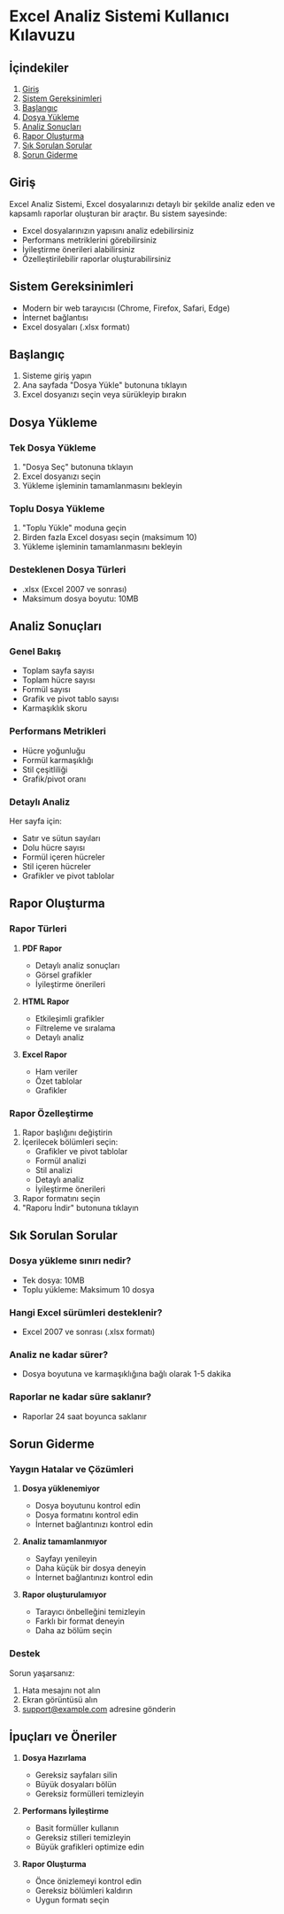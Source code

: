 # Excel Analiz Sistemi Kullanıcı Kılavuzu

## İçindekiler
1. [Giriş](#giriş)
2. [Sistem Gereksinimleri](#sistem-gereksinimleri)
3. [Başlangıç](#başlangıç)
4. [Dosya Yükleme](#dosya-yükleme)
5. [Analiz Sonuçları](#analiz-sonuçları)
6. [Rapor Oluşturma](#rapor-oluşturma)
7. [Sık Sorulan Sorular](#sık-sorulan-sorular)
8. [Sorun Giderme](#sorun-giderme)

## Giriş

Excel Analiz Sistemi, Excel dosyalarınızı detaylı bir şekilde analiz eden ve kapsamlı raporlar oluşturan bir araçtır. Bu sistem sayesinde:

- Excel dosyalarınızın yapısını analiz edebilirsiniz
- Performans metriklerini görebilirsiniz
- İyileştirme önerileri alabilirsiniz
- Özelleştirilebilir raporlar oluşturabilirsiniz

## Sistem Gereksinimleri

- Modern bir web tarayıcısı (Chrome, Firefox, Safari, Edge)
- İnternet bağlantısı
- Excel dosyaları (.xlsx formatı)

## Başlangıç

1. Sisteme giriş yapın
2. Ana sayfada "Dosya Yükle" butonuna tıklayın
3. Excel dosyanızı seçin veya sürükleyip bırakın

## Dosya Yükleme

### Tek Dosya Yükleme
1. "Dosya Seç" butonuna tıklayın
2. Excel dosyanızı seçin
3. Yükleme işleminin tamamlanmasını bekleyin

### Toplu Dosya Yükleme
1. "Toplu Yükle" moduna geçin
2. Birden fazla Excel dosyası seçin (maksimum 10)
3. Yükleme işleminin tamamlanmasını bekleyin

### Desteklenen Dosya Türleri
- .xlsx (Excel 2007 ve sonrası)
- Maksimum dosya boyutu: 10MB

## Analiz Sonuçları

### Genel Bakış
- Toplam sayfa sayısı
- Toplam hücre sayısı
- Formül sayısı
- Grafik ve pivot tablo sayısı
- Karmaşıklık skoru

### Performans Metrikleri
- Hücre yoğunluğu
- Formül karmaşıklığı
- Stil çeşitliliği
- Grafik/pivot oranı

### Detaylı Analiz
Her sayfa için:
- Satır ve sütun sayıları
- Dolu hücre sayısı
- Formül içeren hücreler
- Stil içeren hücreler
- Grafikler ve pivot tablolar

## Rapor Oluşturma

### Rapor Türleri
1. **PDF Rapor**
   - Detaylı analiz sonuçları
   - Görsel grafikler
   - İyileştirme önerileri

2. **HTML Rapor**
   - Etkileşimli grafikler
   - Filtreleme ve sıralama
   - Detaylı analiz

3. **Excel Rapor**
   - Ham veriler
   - Özet tablolar
   - Grafikler

### Rapor Özelleştirme
1. Rapor başlığını değiştirin
2. İçerilecek bölümleri seçin:
   - Grafikler ve pivot tablolar
   - Formül analizi
   - Stil analizi
   - Detaylı analiz
   - İyileştirme önerileri
3. Rapor formatını seçin
4. "Raporu İndir" butonuna tıklayın

## Sık Sorulan Sorular

### Dosya yükleme sınırı nedir?
- Tek dosya: 10MB
- Toplu yükleme: Maksimum 10 dosya

### Hangi Excel sürümleri desteklenir?
- Excel 2007 ve sonrası (.xlsx formatı)

### Analiz ne kadar sürer?
- Dosya boyutuna ve karmaşıklığına bağlı olarak 1-5 dakika

### Raporlar ne kadar süre saklanır?
- Raporlar 24 saat boyunca saklanır

## Sorun Giderme

### Yaygın Hatalar ve Çözümleri

1. **Dosya yüklenemiyor**
   - Dosya boyutunu kontrol edin
   - Dosya formatını kontrol edin
   - İnternet bağlantınızı kontrol edin

2. **Analiz tamamlanmıyor**
   - Sayfayı yenileyin
   - Daha küçük bir dosya deneyin
   - İnternet bağlantınızı kontrol edin

3. **Rapor oluşturulamıyor**
   - Tarayıcı önbelleğini temizleyin
   - Farklı bir format deneyin
   - Daha az bölüm seçin

### Destek

Sorun yaşarsanız:
1. Hata mesajını not alın
2. Ekran görüntüsü alın
3. support@example.com adresine gönderin

## İpuçları ve Öneriler

1. **Dosya Hazırlama**
   - Gereksiz sayfaları silin
   - Büyük dosyaları bölün
   - Gereksiz formülleri temizleyin

2. **Performans İyileştirme**
   - Basit formüller kullanın
   - Gereksiz stilleri temizleyin
   - Büyük grafikleri optimize edin

3. **Rapor Oluşturma**
   - Önce önizlemeyi kontrol edin
   - Gereksiz bölümleri kaldırın
   - Uygun formatı seçin 